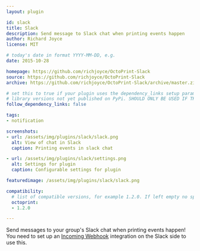 ```yaml
---
layout: plugin

id: slack
title: Slack
description: Send message to Slack chat when printing events happen
author: Richard Joyce
license: MIT

# today's date in format YYYY-MM-DD, e.g.
date: 2015-10-28

homepage: https://github.com/richjoyce/OctoPrint-Slack
source: https://github.com/richjoyce/OctoPrint-Slack
archive: https://github.com/richjoyce/OctoPrint-Slack/archive/master.zip

# set this to true if your plugin uses the dependency_links setup parameter to include
# library versions not yet published on PyPi. SHOULD ONLY BE USED IF THERE IS NO OTHER OPTION!
follow_dependency_links: false

tags:
- notification

screenshots:
- url: /assets/img/plugins/slack/slack.png
  alt: View of chat in Slack
  caption: Printing events in slack chat

- url: /assets/img/plugins/slack/settings.png
  alt: Settings for plugin
  caption: Configurable settings for plugin

featuredimage: /assets/img/plugins/slack/slack.png

compatibility:
  # list of compatible versions, for example 1.2.0. If left empty no specific version requirement will be assumed
  octoprint:
  - 1.2.0

---
```

Send messages to your group's Slack chat when printing events happen! You need to set up an [Incoming Webhook](https://my.slack.com/services/new/incoming-webhook) integration on the Slack side to use this.
